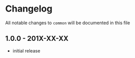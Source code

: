 # Changelog

All notable changes to `common` will be documented in this file

## 1.0.0 - 201X-XX-XX

- initial release
